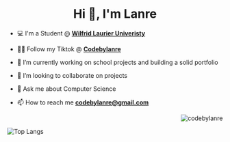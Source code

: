 <h1 align="center">Hi 👋, I'm Lanre</h1>
  

- 💻 I'm a Student @ <a href="https://www.wlu.ca/"><strong>Wilfrid Laurier Univeristy</strong></a></li>

- 👨‍💻 Follow my Tiktok @ <a href="https://www.tiktok.com/@codebylanre/"><strong>Codebylanre</strong></a></li>

- 🔭 I’m currently working on school projects and building a solid portfolio

- 👯 I’m looking to collaborate on projects

- 💬 Ask me about Computer Science

- 📫 How to reach me **codebylanre@gmail.com**





<p>&nbsp;<img align="right" src="https://github-readme-stats-codebylanres-projects.vercel.app/api/top-langs/?username=Codebylanre&layout=compact" alt="codebylanre" /></p>


![Top Langs](https://github-readme-stats.vercel.app/api/top-langs/?username=anuraghazra&layout=compact)

<!--
**codebylanre/codebylanre** is a ✨ _special_ ✨ repository because its `README.md` (this file) appears on your GitHub profile.

Here are some ideas to get you started:
![](https://komarev.com/ghpvc/?username=codebylanre)
- 🔭 I’m currently working on ...
- 🌱 I’m currently learning ...
- 👯 I’m looking to collaborate on ...
- 🤔 I’m looking for help with ...
- 💬 Ask me about ...
- 📫 How to reach me: ...
- 😄 Pronouns: ...
- ⚡ Fun fact: ...
-->
